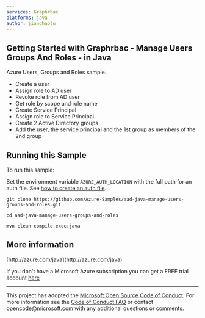 ```yaml
---
services: Graphrbac
platforms: java
author: jianghaolu
---
```


## Getting Started with Graphrbac - Manage Users Groups And Roles - in Java ##


  Azure Users, Groups and Roles sample.
  - Create a user
  - Assign role to AD user
  - Revoke role from AD user
  - Get role by scope and role name
  - Create Service Principal
  - Assign role to Service Principal
  - Create 2 Active Directory groups
  - Add the user, the service principal and the 1st group as members of the 2nd group
 

## Running this Sample ##

To run this sample:

Set the environment variable `AZURE_AUTH_LOCATION` with the full path for an auth file. See [how to create an auth file](https://github.com/Azure/azure-sdk-for-java/blob/master/AUTH.md).

    git clone https://github.com/Azure-Samples/aad-java-manage-users-groups-and-roles.git

    cd aad-java-manage-users-groups-and-roles

    mvn clean compile exec:java

## More information ##

[http://azure.com/java](http://azure.com/java)

If you don't have a Microsoft Azure subscription you can get a FREE trial account [here](http://go.microsoft.com/fwlink/?LinkId=330212)

---

This project has adopted the [Microsoft Open Source Code of Conduct](https://opensource.microsoft.com/codeofconduct/). For more information see the [Code of Conduct FAQ](https://opensource.microsoft.com/codeofconduct/faq/) or contact [opencode@microsoft.com](mailto:opencode@microsoft.com) with any additional questions or comments.